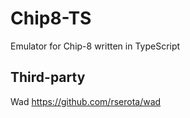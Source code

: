 # Chip8-TS
Emulator for Chip-8 written in TypeScript


## Third-party
Wad https://github.com/rserota/wad
